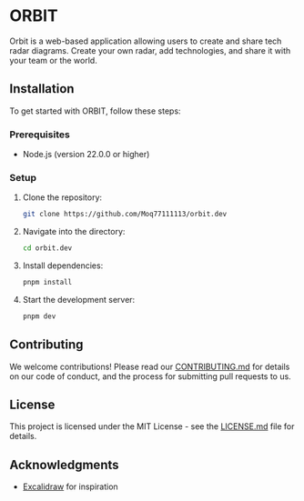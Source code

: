 # ORBIT

Orbit is a web-based application allowing users to create and share tech radar diagrams. Create your own radar, add technologies, and share it with your team or the world.




## Installation

To get started with ORBIT, follow these steps:

### Prerequisites

- Node.js (version 22.0.0 or higher)

### Setup

1. Clone the repository:
   ```sh
   git clone https://github.com/Moq77111113/orbit.dev
   ```

2. Navigate into the directory:
   ```sh
   cd orbit.dev
   ```

3. Install dependencies:
   ```sh
   pnpm install
   ```

4. Start the development server:
   ```sh
   pnpm dev
   ```


## Contributing

We welcome contributions! Please read our [CONTRIBUTING.md](./CONTRIBUTING.md) for details on our code of conduct, and the process for submitting pull requests to us.

## License

This project is licensed under the MIT License - see the [LICENSE.md](./LICENSE.md) file for details.

## Acknowledgments

- [Excalidraw](https://github.com/excalidraw/excalidraw) for inspiration
